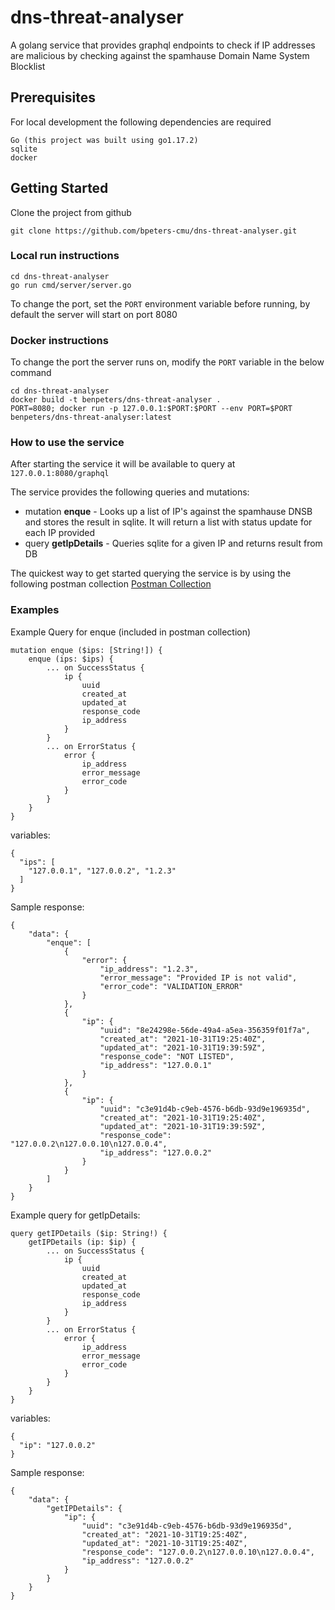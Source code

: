 # dns-threat-analyser
A golang service that provides graphql endpoints to check if IP addresses are malicious by checking against the spamhause Domain Name System Blocklist
## Prerequisites
For local development the following dependencies are required
```
Go (this project was built using go1.17.2)
sqlite
docker
```
## Getting Started
Clone the project from github
```
git clone https://github.com/bpeters-cmu/dns-threat-analyser.git
```
### Local run instructions
```
cd dns-threat-analyser
go run cmd/server/server.go
```
To change the port, set the `PORT` environment variable before running, by default the server will start on port 8080

### Docker instructions
To change the port the server runs on, modify the `PORT` variable in the below command
```
cd dns-threat-analyser
docker build -t benpeters/dns-threat-analyser .
PORT=8080; docker run -p 127.0.0.1:$PORT:$PORT --env PORT=$PORT benpeters/dns-threat-analyser:latest
```
### How to use the service
After starting the service it will be available to query at `127.0.0.1:8080/graphql`

The service provides the following queries and mutations:
* mutation **enque** - Looks up a list of IP's against the spamhause DNSB and stores the result in sqlite. It will return a list with status update for each IP provided
* query **getIpDetails** - Queries sqlite for a given IP and returns result from DB

The quickest way to get started querying the service is by using the following postman collection [Postman Collection](https://www.getpostman.com/collections/7975261e44b3d5b3673d)

### Examples
Example Query for enque (included in postman collection)
``` 
mutation enque ($ips: [String!]) {
    enque (ips: $ips) {
        ... on SuccessStatus {
            ip {
                uuid
                created_at
                updated_at
                response_code
                ip_address
            }
        }
        ... on ErrorStatus {
            error {
                ip_address
                error_message
                error_code
            }
        }
    }
}
```
variables:
```
{
  "ips": [
    "127.0.0.1", "127.0.0.2", "1.2.3"
  ]
}
```
Sample response:
```
{
    "data": {
        "enque": [
            {
                "error": {
                    "ip_address": "1.2.3",
                    "error_message": "Provided IP is not valid",
                    "error_code": "VALIDATION_ERROR"
                }
            },
            {
                "ip": {
                    "uuid": "8e24298e-56de-49a4-a5ea-356359f01f7a",
                    "created_at": "2021-10-31T19:25:40Z",
                    "updated_at": "2021-10-31T19:39:59Z",
                    "response_code": "NOT LISTED",
                    "ip_address": "127.0.0.1"
                }
            },
            {
                "ip": {
                    "uuid": "c3e91d4b-c9eb-4576-b6db-93d9e196935d",
                    "created_at": "2021-10-31T19:25:40Z",
                    "updated_at": "2021-10-31T19:39:59Z",
                    "response_code": "127.0.0.2\n127.0.0.10\n127.0.0.4",
                    "ip_address": "127.0.0.2"
                }
            }
        ]
    }
}
```
Example query for getIpDetails:
```
query getIPDetails ($ip: String!) {
    getIPDetails (ip: $ip) {
        ... on SuccessStatus {
            ip {
                uuid
                created_at
                updated_at
                response_code
                ip_address
            }
        }
        ... on ErrorStatus {
            error {
                ip_address
                error_message
                error_code
            }
        }
    }
}
```
variables:
```
{
  "ip": "127.0.0.2"
}
```
Sample response:
```
{
    "data": {
        "getIPDetails": {
            "ip": {
                "uuid": "c3e91d4b-c9eb-4576-b6db-93d9e196935d",
                "created_at": "2021-10-31T19:25:40Z",
                "updated_at": "2021-10-31T19:25:40Z",
                "response_code": "127.0.0.2\n127.0.0.10\n127.0.0.4",
                "ip_address": "127.0.0.2"
            }
        }
    }
}
```